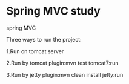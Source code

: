 Spring MVC study
===========

spring MVC

Three ways to run the project:

1.Run on tomcat server

2.Run by tomcat plugin:mvn test tomcat7:run

3.Run by jetty plugin:mvn clean install jetty:run
